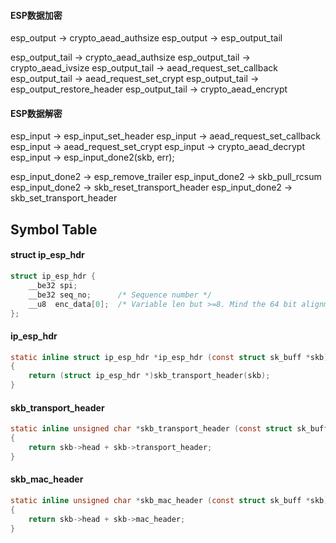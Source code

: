 

#### ESP数据加密

esp_output -> crypto_aead_authsize
esp_output -> esp_output_tail

esp_output_tail -> crypto_aead_authsize
esp_output_tail -> crypto_aead_ivsize
esp_output_tail -> aead_request_set_callback
esp_output_tail -> aead_request_set_crypt
esp_output_tail -> esp_output_restore_header
esp_output_tail -> crypto_aead_encrypt

#### ESP数据解密

esp_input -> esp_input_set_header
esp_input -> aead_request_set_callback
esp_input -> aead_request_set_crypt
esp_input -> crypto_aead_decrypt
esp_input -> esp_input_done2(skb, err);

esp_input_done2 -> esp_remove_trailer
esp_input_done2 -> skb_pull_rcsum
esp_input_done2 -> skb_reset_transport_header
esp_input_done2 -> skb_set_transport_header



## Symbol Table

#### struct ip_esp_hdr

```c
struct ip_esp_hdr {
	__be32 spi;
	__be32 seq_no;		/* Sequence number */
	__u8  enc_data[0];	/* Variable len but >=8. Mind the 64 bit alignment! */
};
```

#### ip_esp_hdr

```c
static inline struct ip_esp_hdr *ip_esp_hdr (const struct sk_buff *skb)
{
	return (struct ip_esp_hdr *)skb_transport_header(skb);
}
```

#### skb_transport_header

```c
static inline unsigned char *skb_transport_header (const struct sk_buff *skb)
{
	return skb->head + skb->transport_header;
}
```


#### skb_mac_header

```c
static inline unsigned char *skb_mac_header (const struct sk_buff *skb)
{
	return skb->head + skb->mac_header;
}
```